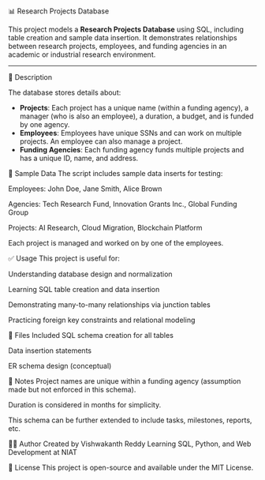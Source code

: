  📊 Research Projects Database

This project models a **Research Projects Database** using SQL, including table creation and sample data insertion. It demonstrates relationships between research projects, employees, and funding agencies in an academic or industrial research environment.

---

 🧩 Description

The database stores details about:

- **Projects**: Each project has a unique name (within a funding agency), a manager (who is also an employee), a duration, a budget, and is funded by one agency.
- **Employees**: Employees have unique SSNs and can work on multiple projects. An employee can also manage a project.
- **Funding Agencies**: Each funding agency funds multiple projects and has a unique ID, name, and address.


📝 Sample Data
The script includes sample data inserts for testing:

Employees: John Doe, Jane Smith, Alice Brown

Agencies: Tech Research Fund, Innovation Grants Inc., Global Funding Group

Projects: AI Research, Cloud Migration, Blockchain Platform

Each project is managed and worked on by one of the employees.

✅ Usage
This project is useful for:

Understanding database design and normalization

Learning SQL table creation and data insertion

Demonstrating many-to-many relationships via junction tables

Practicing foreign key constraints and relational modeling

📂 Files Included
SQL schema creation for all tables

Data insertion statements

ER schema design (conceptual)

📌 Notes
Project names are unique within a funding agency (assumption made but not enforced in this schema).

Duration is considered in months for simplicity.

This schema can be further extended to include tasks, milestones, reports, etc.

👨‍💻 Author
Created by Vishwakanth Reddy
Learning SQL, Python, and Web Development at NIAT

🔗 License
This project is open-source and available under the MIT License.
